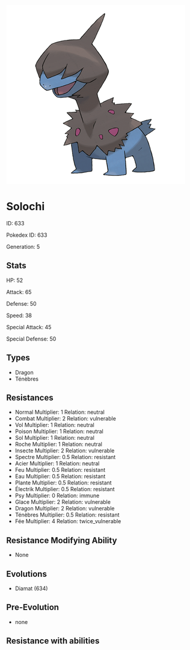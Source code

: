 ![](https://raw.githubusercontent.com/PokeAPI/sprites/master/sprites/pokemon/other/official-artwork/633.png)

# Solochi
ID: 633

Pokedex ID: 633

Generation: 5

## Stats

HP: 52

Attack: 65

Defense: 50

Speed: 38

Special Attack: 45

Special Defense: 50

## Types

- Dragon
- Ténèbres
## Resistances

- Normal Multiplier: 1 Relation: neutral
- Combat Multiplier: 2 Relation: vulnerable
- Vol Multiplier: 1 Relation: neutral
- Poison Multiplier: 1 Relation: neutral
- Sol Multiplier: 1 Relation: neutral
- Roche Multiplier: 1 Relation: neutral
- Insecte Multiplier: 2 Relation: vulnerable
- Spectre Multiplier: 0.5 Relation: resistant
- Acier Multiplier: 1 Relation: neutral
- Feu Multiplier: 0.5 Relation: resistant
- Eau Multiplier: 0.5 Relation: resistant
- Plante Multiplier: 0.5 Relation: resistant
- Électrik Multiplier: 0.5 Relation: resistant
- Psy Multiplier: 0 Relation: immune
- Glace Multiplier: 2 Relation: vulnerable
- Dragon Multiplier: 2 Relation: vulnerable
- Ténèbres Multiplier: 0.5 Relation: resistant
- Fée Multiplier: 4 Relation: twice_vulnerable
## Resistance Modifying Ability

- None

## Evolutions

- Diamat (634)
## Pre-Evolution

- none

## Resistance with abilities
